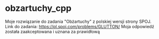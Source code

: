 # obzartuchy_cpp
Moje rozwiązanie do zadania "Obżartuchy" z polskiej wersji strony SPOJ.
Link do zadania: https://pl.spoj.com/problems/GLUTTON/
Moja odpowiedź została zaakceptowana i uznana za prawidłową
